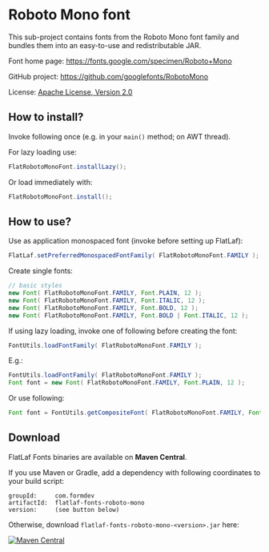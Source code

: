 Roboto Mono font
================

This sub-project contains fonts from the Roboto Mono font family and bundles
them into an easy-to-use and redistributable JAR.

Font home page: https://fonts.google.com/specimen/Roboto+Mono

GitHub project: https://github.com/googlefonts/RobotoMono

License:
[Apache License, Version 2.0](src/main/resources/com/formdev/flatlaf/fonts/roboto_mono/LICENSE.txt)


How to install?
---------------

Invoke following once (e.g. in your `main()` method; on AWT thread).

For lazy loading use:

~~~java
FlatRobotoMonoFont.installLazy();
~~~

Or load immediately with:

~~~java
FlatRobotoMonoFont.install();
~~~


How to use?
-----------

Use as application monospaced font (invoke before setting up FlatLaf):

~~~java
FlatLaf.setPreferredMonospacedFontFamily( FlatRobotoMonoFont.FAMILY );
~~~

Create single fonts:

~~~java
// basic styles
new Font( FlatRobotoMonoFont.FAMILY, Font.PLAIN, 12 );
new Font( FlatRobotoMonoFont.FAMILY, Font.ITALIC, 12 );
new Font( FlatRobotoMonoFont.FAMILY, Font.BOLD, 12 );
new Font( FlatRobotoMonoFont.FAMILY, Font.BOLD | Font.ITALIC, 12 );
~~~

If using lazy loading, invoke one of following before creating the font:

~~~java
FontUtils.loadFontFamily( FlatRobotoMonoFont.FAMILY );
~~~

E.g.:

~~~java
FontUtils.loadFontFamily( FlatRobotoMonoFont.FAMILY );
Font font = new Font( FlatRobotoMonoFont.FAMILY, Font.PLAIN, 12 );
~~~

Or use following:

~~~java
Font font = FontUtils.getCompositeFont( FlatRobotoMonoFont.FAMILY, Font.PLAIN, 12 );
~~~


Download
--------

FlatLaf Fonts binaries are available on **Maven Central**.

If you use Maven or Gradle, add a dependency with following coordinates to your
build script:

    groupId:     com.formdev
    artifactId:  flatlaf-fonts-roboto-mono
    version:     (see button below)

Otherwise, download `flatlaf-fonts-roboto-mono-<version>.jar` here:

[![Maven Central](https://img.shields.io/maven-central/v/com.formdev/flatlaf-fonts-roboto-mono?style=flat-square)](https://central.sonatype.com/artifact/com.formdev/flatlaf-fonts-roboto-mono)
